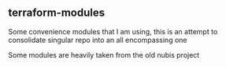 ## terraform-modules
Some convenience modules that I am using, this is an attempt to consolidate singular repo into an all encompassing one

Some modules are heavily taken from the old nubis project
